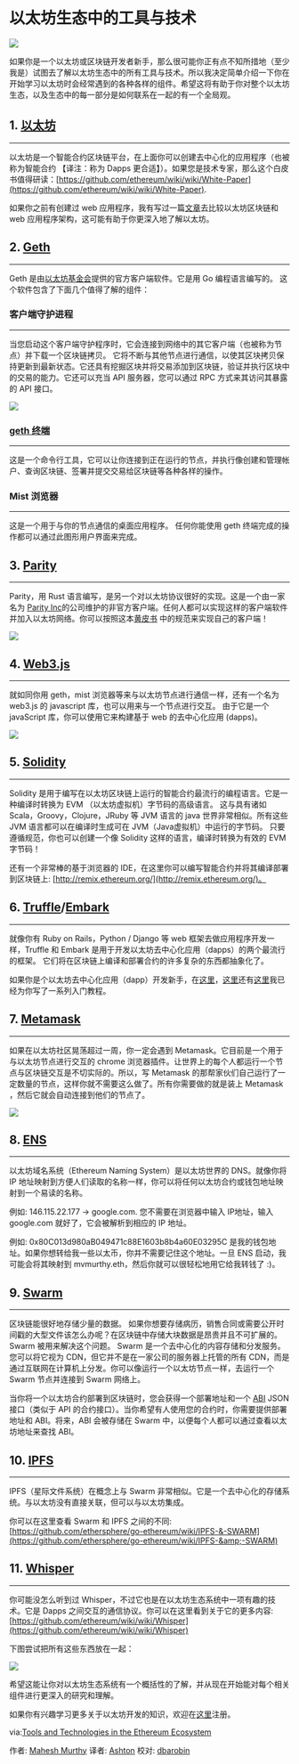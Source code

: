 # 以太坊生态中的工具与技术

![](https://i.imgur.com/Jjkpwfr.png)

如果你是一个以太坊或区块链开发者新手，那么很可能你正有点不知所措地（至少我是）试图去了解以太坊生态中的所有工具与技术。所以我决定简单介绍一下你在开始学习以太坊时会经常遇到的各种各样的组件。希望这将有助于你对整个以太坊生态，以及生态中的每一部分是如何联系在一起的有一个全局观。

## 1. [以太坊](http://ethereum.org/)
***

以太坊是一个智能合约区块链平台，在上面你可以创建去中心化的应用程序（也被称为智能合约 【译注：称为 Dapps 更合适】）。如果您是技术专家，那么这个白皮书值得研读：[https://github.com/ethereum/wiki/wiki/White-Paper](https://github.com/ethereum/wiki/wiki/White-Paper).

如果你之前有创建过 web 应用程序，我有写过一篇[文章](https://medium.com/@mvmurthy/ethereum-for-web-developers-890be23d1d0c#.8wo4bi611)去比较以太坊区块链和 web 应用程序架构，这可能有助于你更深入地了解以太坊。

## 2. [Geth](https://github.com/ethereum/go-ethereum)
***

Geth 是由[以太坊基金会](http://ethereum.org/)提供的官方客户端软件。它是用 Go 编程语言编写的。 这个软件包含了下面几个值得了解的组件：

### 客户端守护进程
***

当您启动这个客户端守护程序时，它会连接到网络中的其它客户端（也被称为节点）并下载一个区块链拷贝。 它将不断与其他节点进行通信，以使其区块拷贝保持更新到最新状态。它还具有挖掘区块并将交易添加到区块链，验证并执行区块中的交易的能力。它还可以充当 API 服务器，您可以通过 RPC 方式来其访问其暴露的 API 接口。

![](https://i.imgur.com/eqExYxM.png)

### [geth 终端](https://github.com/ethereum/go-ethereum/wiki/geth)
***

这是一个命令行工具，它可以让你连接到正在运行的节点，并执行像创建和管理帐户、查询区块链、签署并提交交易给区块链等各种各样的操作。

### Mist 浏览器
***

这是一个用于与你的节点通信的桌面应用程序。 任何你能使用 geth 终端完成的操作都可以通过此图形用户界面来完成。

## 3. [Parity](https://github.com/paritytech/parity)
***

Parity，用 Rust 语言编写，是另一个对以太坊协议很好的实现。这是一个由一家名为 [Parity Inc](https://parity.io/)的公司维护的非官方客户端。任何人都可以实现这样的客户端软件并加入以太坊网络。你可以按照这本[黄皮书](https://ethereum.github.io/yellowpaper/paper.pdf) 中的规范来实现自己的客户端！

![](https://i.imgur.com/xQGGQr2.png)

## 4. [Web3.js](https://github.com/ethereum/web3.js/)
***

就如同你用 geth，mist 浏览器等来与以太坊节点进行通信一样，还有一个名为 web3.js 的 javascript 库，也可以用来与一个节点进行交互。 由于它是一个 javaScript 库，你可以使用它来构建基于 web 的去中心化应用 (dapps)。

![](https://i.imgur.com/c8Y7lNd.png)

## 5. [Solidity](https://solidity.readthedocs.io/en/develop/)
***

Solidity 是用于编写在以太坊区块链上运行的智能合约最流行的编程语言。它是一种编译时转换为 EVM （以太坊虚拟机）字节码的高级语言。 这与具有诸如 Scala，Groovy，Clojure，JRuby 等 JVM 语言的 java 世界非常相似。所有这些 JVM 语言都可以在编译时生成可在 JVM（Java虚拟机）中运行的字节码。 只要遵循规范，你也可以创建一个像 Solidity 这样的语言，编译时转换为有效的 EVM 字节码！

还有一个非常棒的基于浏览器的 IDE，在这里你可以编写智能合约并将其编译部署到区块链上: [http://remix.ethereum.org/](http://remix.ethereum.org/)。

## 6. [Truffle](http://truffleframework.com/)/[Embark](https://github.com/iurimatias/embark-framework)
***

就像你有 Ruby on Rails，Python / Django 等 web 框架去做应用程序开发一样，Truffle 和 Embark 是用于开发以太坊去中心化应用（dapps）的两个最流行的框架。 它们将在区块链上编译和部署合约的许多复杂的东西都抽象化了。

如果你是个以太坊去中心化应用（dapp）开发新手，在[这里](https://medium.com/@mvmurthy/full-stack-hello-world-voting-ethereum-dapp-tutorial-part-1-40d2d0d807c2)，[这里](https://medium.com/@mvmurthy/full-stack-hello-world-voting-ethereum-dapp-tutorial-part-2-30b3d335aa1f)还有[这里](https://medium.com/@mvmurthy/full-stack-hello-world-voting-ethereum-dapp-tutorial-part-3-331c2712c9df)我已经为你写了一系列入门教程。

## 7. [Metamask](https://metamask.io/)
***

如果在以太坊社区晃荡超过一周，你一定会遇到 Metamask。它目前是一个用于与以太坊节点进行交互的 chrome 浏览器插件。让世界上的每个人都运行一个节点与区块链交互是不切实际的。所以，写 Metamask 的那帮家伙们自己运行了一定数量的节点，这样你就不需要这么做了。所有你需要做的就是装上 Metamask ，然后它就会自动连接到他们的节点了。

![](https://i.imgur.com/xQGGQr2.png)

## 8. [ENS](http://ens.domains/)
***

以太坊域名系统（Ethereum Naming System）是以太坊世界的 DNS。就像你将 IP 地址映射到方便人们读取的名称一样，你可以将任何以太坊合约或钱包地址映射到一个易读的名称。

例如: 146.115.22.177 → google.com. 您不需要在浏览器中输入 IP地址，输入 google.com 就好了，它会被解析到相应的 IP 地址。

例如: 0x80C013d980aB049471c88E1603b8b4a60E03295C 是我的钱包地址。如果你想转给我一些以太币，你并不需要记住这个地址。一旦 ENS 启动，我可能会将其映射到 mvmurthy.eth，然后你就可以很轻松地用它给我转钱了 :)。

## 9. [Swarm](http://swarm-gateways.net/bzz:/theswarm.eth/)
***

区块链能很好地存储少量的数据。 如果你想要存储病历，销售合同或需要公开时间戳的大型文件该怎么办呢？在区块链中存储大块数据是昂贵并且不可扩展的。Swarm 被用来解决这个问题。 Swarm 是一个去中心化的内容存储和分发服务。您可以将它视为 CDN，但它并不是在一家公司的服务器上托管的所有 CDN，而是通过互联网在计算机上分发。你可以像运行一个以太坊节点一样，去运行一个 Swarm 节点并连接到 Swarm 网络上。

当你将一个以太坊合约部署到区块链时，您会获得一个部署地址和一个 [ABI](https://github.com/ethereum/wiki/wiki/Ethereum-Contract-ABI) JSON 接口（类似于 API 的合约接口）。当你希望有人使用您的合约时，你需要提供部署地址和 ABI。将来，ABI 会被存储在 Swarm 中，以便每个人都可以通过查看以太坊地址来查找 ABI。

## 10. [IPFS](https://ipfs.io/)
***

IPFS（星际文件系统）在概念上与 Swarm 非常相似。它是一个去中心化的存储系统。与以太坊没有直接关联，但可以与以太坊集成。

你可以在这里查看 Swarm 和 IPFS 之间的不同: [https://github.com/ethersphere/go-ethereum/wiki/IPFS-&-SWARM](https://github.com/ethersphere/go-ethereum/wiki/IPFS-&amp;-SWARM)

## 11. [Whisper](https://github.com/ethereum/wiki/wiki/Whisper)
***

你可能没怎么听到过 Whisper，不过它也是在以太坊生态系统中一项有趣的技术。它是 Dapps 之间交互的通信协议。你可以在这里看到关于它的更多内容: [https://github.com/ethereum/wiki/wiki/Whisper](https://github.com/ethereum/wiki/wiki/Whisper)

下图尝试把所有这些东西放在一起：

![](https://i.imgur.com/H48W22N.png)

希望这能让你对以太坊生态系统有一个概括性的了解，并从现在开始能对每个相关组件进行更深入的研究和理解。

如果你有兴趣学习更多关于以太坊开发的知识，欢迎在[这里](http://zastrin.com/)注册。

via:[Tools and Technologies in the Ethereum Ecosystem](https://medium.com/blockchannel/tools-and-technologies-in-the-ethereum-ecosystem-e5b7e5060eb9)

作者: [Mahesh Murthy](https://medium.com/@mvmurthy?source=post_header_lockup)
译者: [Ashton](https://github.com/cdljsj)
校对: [dbarobin](https://github.com/dbarobin)
